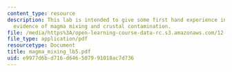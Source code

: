 ```yaml
---
content_type: resource
description: This lab is intended to give some first hand experience in identifying
  evidence of magma mixing and crustal contamination.
file: /media/https%3A/open-learning-course-data-rc.s3.amazonaws.com/12-490-advanced-igneous-petrology-fall-2005/e9977d6bd716d646507991018ac7d736_magma_mixing_lb5.pdf
file_type: application/pdf
resourcetype: Document
title: magma_mixing_lb5.pdf
uid: e9977d6b-d716-d646-5079-91018ac7d736
---
```

